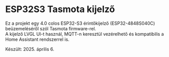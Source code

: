 # ESP32S3 Tasmota kijelző

Ez a projekt egy 4.0 colos ESP32-S3 érintőkijelző (ESP32-4848S040C) beüzemeléséről szól Tasmota firmware-rel.  
A kijelző LVGL UI-t használ, MQTT-n keresztül vezérelhető és kompatibilis a Home Assistant rendszerrel is.

Készült: 2025. április 6.
